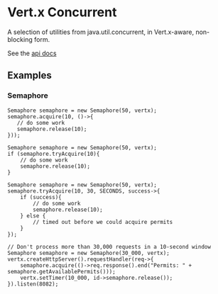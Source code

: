 # Vert.x Concurrent

A selection of utilities from java.util.concurrent, in Vert.x-aware, non-blocking form.

See the [api docs](http://rworsnop.github.io/vertx-concurrent/apidocs/)

## Examples

### Semaphore

```
Semaphore semaphore = new Semaphore(50, vertx);
semaphore.acquire(10, ()->{
   // do some work
   semaphore.release(10);
}));
```

```
Semaphore semaphore = new Semaphore(50, vertx);
if (semaphore.tryAcquire(10){
    // do some work
    semaphore.release(10);
}
```

```
Semaphore semaphore = new Semaphore(50, vertx);
semaphore.tryAcquire(10, 30, SECONDS, success->{
    if (success){
        // do some work
        semaphore.release(10);
    } else {
        // timed out before we could acquire permits
    }
});
```

```
// Don't process more than 30,000 requests in a 10-second window
Semaphore semaphore = new Semaphore(30_000, vertx);
vertx.createHttpServer().requestHandler(req->{
    semaphore.acquire(()->req.response().end("Permits: " + semaphore.getAvailablePermits()));
    vertx.setTimer(10_000, id->semaphore.release());
}).listen(8082);

```
